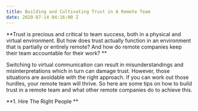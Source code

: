 ```yaml
---
title: Building and Cultivating Trust in A Remote Team
date: 2020-07-14 04:16:00 Z
---
```


**Trust is precious and critical to team success, both in a physical and virtual environment. But how does trust actually function in an environment that is partially or entirely remote? And how do remote companies keep their team accountable for their work? **

<!--more--> 

Switching to virtual communication can result in misunderstandings and misinterpretations which in turn can damage trust. However, those situations are avoidable with the right approach. If you can work out those hurdles, your remote team will thrive. So here are some tips on how to build trust in a remote team and what other remote companies do to achieve this.

**1. Hire The Right People **


